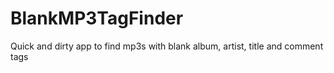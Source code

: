 # BlankMP3TagFinder
Quick and dirty app to find mp3s with blank album, artist, title and comment tags
